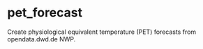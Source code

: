 # pet_forecast
Create physiological equivalent temperature (PET) forecasts from opendata.dwd.de NWP.
